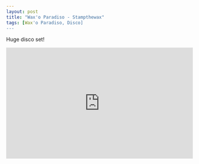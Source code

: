 ```yaml
---
layout: post
title: "Wax'o Paradiso - Stampthewax"
tags: [Wax'o Paradiso, Disco]
---
```


Huge disco set!

<div class="embed-responsive embed-responsive-16by9">
  <iframe width="100%" height="300" scrolling="no" frameborder="no" allow="autoplay" src="https://w.soundcloud.com/player/?url=https%3A//api.soundcloud.com/tracks/332075076&color=%23ff5500&auto_play=false&hide_related=false&show_comments=true&show_user=true&show_reposts=false&show_teaser=true&visual=true"></iframe>
</div>
